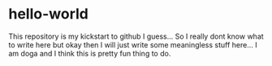 # hello-world
This repository is my kickstart to github I guess...
So I really dont know what to write here but okay then I will just write some meaningless stuff here...
I am doga and I think this is pretty fun thing to do.
